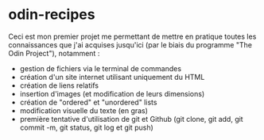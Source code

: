 # odin-recipes
Ceci est mon premier projet me permettant de mettre en pratique toutes les connaissances que j'ai acquises jusqu'ici (par le biais du programme "The Odin Project"), notamment :
- gestion de fichiers via le terminal de commandes
- création d'un site internet utilisant uniquement du HTML
- création de liens relatifs
- insertion d'images (et modification de leurs dimensions)
- création de "ordered" et "unordered" lists
- modification visuelle du texte (en gras)
- première tentative d'utilisation de git et Github (git clone, git add, git commit -m, git status, git log et git push)